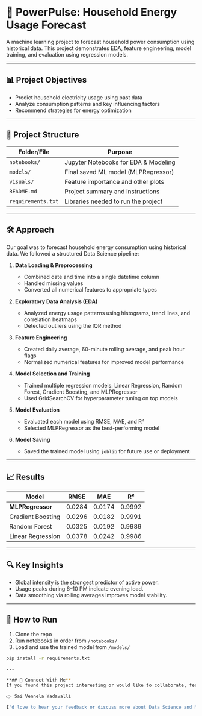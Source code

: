 # 🔋 PowerPulse: Household Energy Usage Forecast

A machine learning project to forecast household power consumption using historical data. This project demonstrates EDA, feature engineering, model training, and evaluation using regression models.

---

## 📊 Project Objectives

- Predict household electricity usage using past data
- Analyze consumption patterns and key influencing factors
- Recommend strategies for energy optimization

---

## 🧱 Project Structure

| Folder/File               | Purpose                                  |
|--------------------------|------------------------------------------|
| `notebooks/`             | Jupyter Notebooks for EDA & Modeling     |
| `models/`                | Final saved ML model (MLPRegressor)      |
| `visuals/`               | Feature importance and other plots       |
| `README.md`              | Project summary and instructions         |
| `requirements.txt`       | Libraries needed to run the project      |

---

## 🛠️ Approach

Our goal was to forecast household energy consumption using historical data. We followed a structured Data Science pipeline:

1. **Data Loading & Preprocessing**
   - Combined date and time into a single datetime column
   - Handled missing values
   - Converted all numerical features to appropriate types

2. **Exploratory Data Analysis (EDA)**
   - Analyzed energy usage patterns using histograms, trend lines, and correlation heatmaps
   - Detected outliers using the IQR method

3. **Feature Engineering**
   - Created daily average, 60-minute rolling average, and peak hour flags
   - Normalized numerical features for improved model performance

4. **Model Selection and Training**
   - Trained multiple regression models: Linear Regression, Random Forest, Gradient Boosting, and MLPRegressor
   - Used GridSearchCV for hyperparameter tuning on top models

5. **Model Evaluation**
   - Evaluated each model using RMSE, MAE, and R²
   - Selected MLPRegressor as the best-performing model

6. **Model Saving**
   - Saved the trained model using `joblib` for future use or deployment

---

## 📈 Results

| Model              | RMSE     | MAE      | R²       |
|-------------------|----------|----------|----------|
| **MLPRegressor**  | 0.0284   | 0.0174   | 0.9992   |
| Gradient Boosting | 0.0296   | 0.0182   | 0.9991   |
| Random Forest     | 0.0325   | 0.0192   | 0.9989   |
| Linear Regression | 0.0378   | 0.0242   | 0.9986   |

---

## 🔍 Key Insights

- Global intensity is the strongest predictor of active power.
- Usage peaks during 6–10 PM indicate evening load.
- Data smoothing via rolling averages improves model stability.

---

## 💾 How to Run

1. Clone the repo  
2. Run notebooks in order from `/notebooks/`  
3. Load and use the trained model from `/models/`

```bash
pip install -r requirements.txt

---

**## 🔗 Connect With Me**
If you found this project interesting or would like to collaborate, feel free to connect with me on LinkedIn:

👉 Sai Vennela Yadavalli

I'd love to hear your feedback or discuss more about Data Science and Machine Learning!
